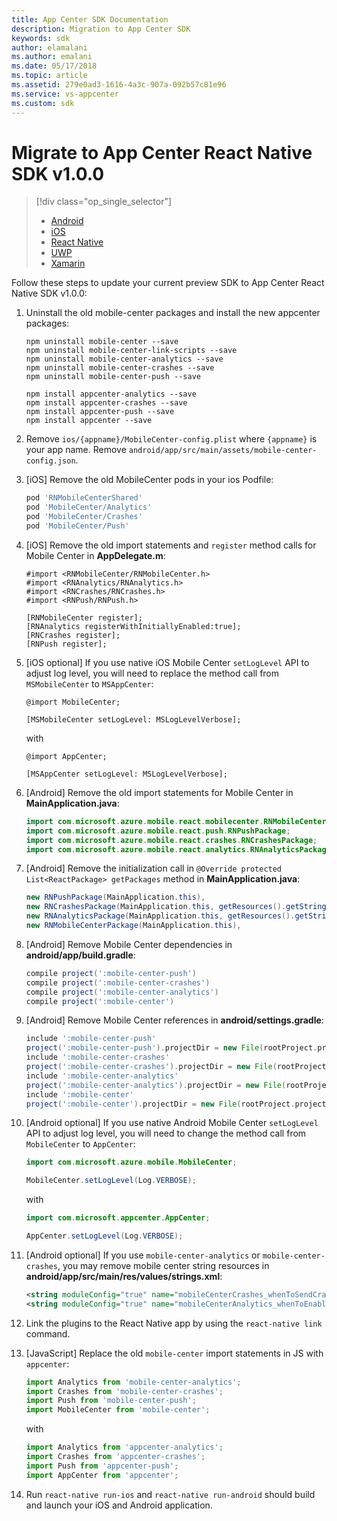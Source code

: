 ```yaml
---
title: App Center SDK Documentation
description: Migration to App Center SDK
keywords: sdk
author: elamalani
ms.author: emalani
ms.date: 05/17/2018
ms.topic: article
ms.assetid: 279e0ad3-1616-4a3c-907a-092b57c81e96
ms.service: vs-appcenter
ms.custom: sdk
---
```


# Migrate to App Center React Native SDK v1.0.0

> [!div  class="op_single_selector"]
> * [Android](android.md)
> * [iOS](ios.md)
> * [React Native](react-native.md)
> * [UWP](uwp.md)
> * [Xamarin](xamarin.md)

Follow these steps to update your current preview SDK to App Center React Native SDK v1.0.0:

1. Uninstall the old mobile-center packages and install the new appcenter packages:

    ```
    npm uninstall mobile-center --save
    npm uninstall mobile-center-link-scripts --save
    npm uninstall mobile-center-analytics --save
    npm uninstall mobile-center-crashes --save
    npm uninstall mobile-center-push --save

    npm install appcenter-analytics --save
    npm install appcenter-crashes --save
    npm install appcenter-push --save
    npm install appcenter --save
    ```

2. Remove `ios/{appname}/MobileCenter-config.plist` where `{appname}` is your app name. Remove `android/app/src/main/assets/mobile-center-config.json`.

3. [iOS] Remove the old MobileCenter pods in your ios Podfile:

    ```ruby
    pod 'RNMobileCenterShared'
    pod 'MobileCenter/Analytics'
    pod 'MobileCenter/Crashes'
    pod 'MobileCenter/Push'
    ```

4. [iOS] Remove the old import statements and `register` method calls for Mobile Center in **AppDelegate.m**:

    ```obj-c
    #import <RNMobileCenter/RNMobileCenter.h>
    #import <RNAnalytics/RNAnalytics.h>
    #import <RNCrashes/RNCrashes.h>
    #import <RNPush/RNPush.h>
    
    [RNMobileCenter register];
    [RNAnalytics registerWithInitiallyEnabled:true];
    [RNCrashes register];
    [RNPush register];
    ```

5. [iOS optional] If you use native iOS Mobile Center `setLogLevel` API to adjust log level, you will need to replace the method call from `MSMobileCenter` to `MSAppCenter`:

    ```obj-c
    @import MobileCenter;
    
    [MSMobileCenter setLogLevel: MSLogLevelVerbose];
    ```

    with

    ```obj-c
    @import AppCenter;
    
    [MSAppCenter setLogLevel: MSLogLevelVerbose];
    ```

6. [Android] Remove the old import statements for Mobile Center in **MainApplication.java**:

    ```java
    import com.microsoft.azure.mobile.react.mobilecenter.RNMobileCenterPackage;
    import com.microsoft.azure.mobile.react.push.RNPushPackage;
    import com.microsoft.azure.mobile.react.crashes.RNCrashesPackage;
    import com.microsoft.azure.mobile.react.analytics.RNAnalyticsPackage;
    ```

7. [Android] Remove the initialization call in `@Override protected List<ReactPackage> getPackages` method in **MainApplication.java**:

    ```java
    new RNPushPackage(MainApplication.this),
    new RNCrashesPackage(MainApplication.this, getResources().getString(R.string.mobileCenterCrashes_whenToSendCrashes)),
    new RNAnalyticsPackage(MainApplication.this, getResources().getString(R.string.mobileCenterAnalytics_whenToEnableAnalytics)),
    new RNMobileCenterPackage(MainApplication.this),
    ```

8. [Android] Remove Mobile Center dependencies in **android/app/build.gradle**:

    ```groovy
    compile project(':mobile-center-push')
    compile project(':mobile-center-crashes')
    compile project(':mobile-center-analytics')
    compile project(':mobile-center')
    ```

9. [Android] Remove Mobile Center references in **android/settings.gradle**:

    ```groovy
    include ':mobile-center-push'
    project(':mobile-center-push').projectDir = new File(rootProject.projectDir, '../node_modules/mobile-center-push/android')
    include ':mobile-center-crashes'
    project(':mobile-center-crashes').projectDir = new File(rootProject.projectDir, '../node_modules/mobile-center-crashes/android')
    include ':mobile-center-analytics'
    project(':mobile-center-analytics').projectDir = new File(rootProject.projectDir, '../node_modules/mobile-center-analytics/android')
    include ':mobile-center'
    project(':mobile-center').projectDir = new File(rootProject.projectDir, '../node_modules/mobile-center/android')
    ```

10. [Android optional] If you use native Android Mobile Center `setLogLevel` API to adjust log level, you will need to change the method call from `MobileCenter` to `AppCenter`:

    ```java
    import com.microsoft.azure.mobile.MobileCenter;
    
    MobileCenter.setLogLevel(Log.VERBOSE);
    ```

    with

    ```java
    import com.microsoft.appcenter.AppCenter;
    
    AppCenter.setLogLevel(Log.VERBOSE);
    ```
11. [Android optional] If you use `mobile-center-analytics` or `mobile-center-crashes`, you may remove mobile center string resources in **android/app/src/main/res/values/strings.xml**:

    ```xml
    <string moduleConfig="true" name="mobileCenterCrashes_whenToSendCrashes">ALWAYS_SEND</string>
    <string moduleConfig="true" name="mobileCenterAnalytics_whenToEnableAnalytics">ALWAYS_SEND</string>
    ```

12. Link the plugins to the React Native app by using the `react-native link` command.

13. [JavaScript] Replace the old `mobile-center` import statements in JS with `appcenter`:

    ```javascript
    import Analytics from 'mobile-center-analytics';
    import Crashes from 'mobile-center-crashes';
    import Push from 'mobile-center-push';
    import MobileCenter from 'mobile-center';
    ```

    with

    ```javascript
    import Analytics from 'appcenter-analytics';
    import Crashes from 'appcenter-crashes';
    import Push from 'appcenter-push';
    import AppCenter from 'appcenter';
    ```

14. Run `react-native run-ios` and `react-native run-android` should build and launch your iOS and Android application.
